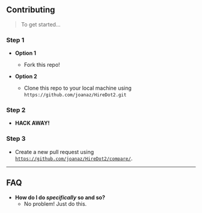 ## Contributing

> To get started...

### Step 1

- **Option 1**
    - Fork this repo!

- **Option 2**
    - Clone this repo to your local machine using `https://github.com/joanaz/HireDot2.git`

### Step 2

- **HACK AWAY!** 

### Step 3

- Create a new pull request using <a href="https://github.com/joanaz/HireDot2/compare/" target="_blank">`https://github.com/joanaz/HireDot2/compare/`</a>.

---

## FAQ

- **How do I do *specifically* so and so?**
    - No problem! Just do this.
